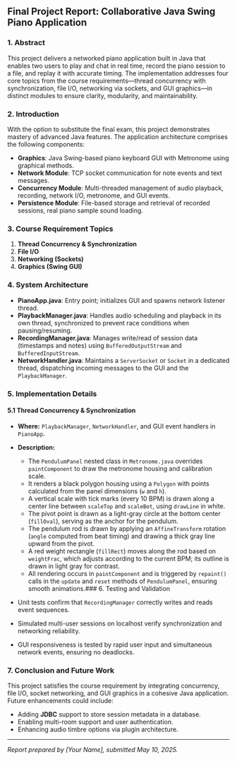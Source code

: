 ## Final Project Report: Collaborative Java Swing Piano Application

### 1. Abstract

This project delivers a networked piano application built in Java that enables two users to play and chat in real time, record the piano session to a file, and replay it with accurate timing. The implementation addresses four core topics from the course requirements—thread concurrency with synchronization, file I/O, networking via sockets, and GUI graphics—in distinct modules to ensure clarity, modularity, and maintainability.

### 2. Introduction

With the option to substitute the final exam, this project demonstrates mastery of advanced Java features. The application architecture comprises the following components:

* **Graphics**: Java Swing-based piano keyboard GUI with Metronome using graphical methods.
* **Network Module**: TCP socket communication for note events and text messages.
* **Concurrency Module**: Multi-threaded management of audio playback, recording, network I/O, metronome, and GUI events.
* **Persistence Module**: File-based storage and retrieval of recorded sessions, real piano sample sound loading.

### 3. Course Requirement Topics

1. **Thread Concurrency & Synchronization**
2. **File I/O**
3. **Networking (Sockets)**
4. **Graphics (Swing GUI)**

### 4. System Architecture

* **PianoApp.java**: Entry point; initializes GUI and spawns network listener thread.
* **PlaybackManager.java**: Handles audio scheduling and playback in its own thread, synchronized to prevent race conditions when pausing/resuming.
* **RecordingManager.java**: Manages write/read of session data (timestamps and notes) using `BufferedOutputStream` and `BufferedInputStream`.
* **NetworkHandler.java**: Maintains a `ServerSocket` or `Socket` in a dedicated thread, dispatching incoming messages to the GUI and the `PlaybackManager`.

### 5. Implementation Details

#### 5.1 Thread Concurrency & Synchronization

* **Where:** `PlaybackManager`, `NetworkHandler`, and GUI event handlers in `PianoApp`.
* **Description:**

  * The `PendulumPanel` nested class in `Metronome.java` overrides `paintComponent` to draw the metronome housing and calibration scale.
  * It renders a black polygon housing using a `Polygon` with points calculated from the panel dimensions (`w` and `h`).
  * A vertical scale with tick marks (every 10 BPM) is drawn along a center line between `scaleTop` and `scaleBot`, using `drawLine` in white.
  * The pivot point is drawn as a light-gray circle at the bottom center (`fillOval`), serving as the anchor for the pendulum.
  * The pendulum rod is drawn by applying an `AffineTransform` rotation (`angle` computed from beat timing) and drawing a thick gray line upward from the pivot.
  * A red weight rectangle (`fillRect`) moves along the rod based on `weightFrac`, which adjusts according to the current BPM; its outline is drawn in light gray for contrast.
  * All rendering occurs in `paintComponent` and is triggered by `repaint()` calls in the `update` and `reset` methods of `PendulumPanel`, ensuring smooth animations.### 6. Testing and Validation
* Unit tests confirm that `RecordingManager` correctly writes and reads event sequences.
* Simulated multi-user sessions on localhost verify synchronization and networking reliability.
* GUI responsiveness is tested by rapid user input and simultaneous network events, ensuring no deadlocks.

### 7. Conclusion and Future Work

This project satisfies the course requirement by integrating concurrency, file I/O, socket networking, and GUI graphics in a cohesive Java application. Future enhancements could include:

* Adding **JDBC** support to store session metadata in a database.
* Enabling multi-room support and user authentication.
* Enhancing audio timbre options via plugin architecture.

---

*Report prepared by \[Your Name], submitted May 10, 2025.*
